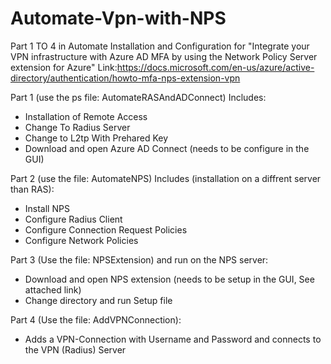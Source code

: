 # Automate-Vpn-with-NPS
Part 1 TO 4 in Automate Installation and Configuration for "Integrate your VPN infrastructure with Azure AD MFA by using the Network Policy Server extension for Azure" Link:https://docs.microsoft.com/en-us/azure/active-directory/authentication/howto-mfa-nps-extension-vpn

Part 1 (use the ps file: AutomateRASAndADConnect) Includes:

* Installation of Remote Access
* Change To Radius Server
* Change to L2tp With Prehared Key
* Download and open Azure AD Connect (needs to be configure in the GUI)

Part 2 (use the file: AutomateNPS) Includes (installation on a diffrent server than RAS):

* Install NPS
* Configure Radius Client
* Configure Connection Request Policies
* Configure Network Policies


Part 3 (Use the file: NPSExtension) and run on the NPS server:

*  Download and open NPS extension (needs to be setup in the GUI, See attached link)
*  Change directory and run Setup file

Part 4 (Use the file: AddVPNConnection):

* Adds a VPN-Connection with Username and Password and connects to the VPN (Radius) Server
